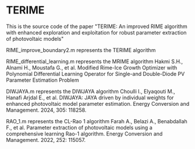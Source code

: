 # TERIME
This is the source code of the paper "TERIME: An improved RIME algorithm with enhanced exploration and exploitation for robust parameter extraction of photovoltaic models"

RIME_improve_boundary2.m represents the TERIME algorithm

RIME_differential_learning.m  represents the MRIME algorithm
Hakmi S.H., Alnami H., Moustafa G., et al. Modified Rime-Ice Growth Optimizer with Polynomial Differential Learning Operator for Single-and Double-Diode PV Parameter Estimation Problem

DIWJAYA.m represents the DIWJAYA algorithm
Choulli I., Elyaqouti M., Hanafi Arjdal E., et al. DIWJAYA: JAYA driven by individual weights for enhanced photovoltaic model parameter estimation. Energy Conversion and Management. 2024, 305: 118258.

RAO_1.m represents the CL-Rao 1 algorithm
Farah A., Belazi A., Benabdallah F., et al. Parameter extraction of photovoltaic models using a comprehensive learning Rao-1 algorithm. Energy Conversion and Management. 2022, 252: 115057.
